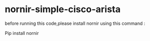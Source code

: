 # nornir-simple-cisco-arista
before running this code,please install nornir using this command :

Pip install nornir
